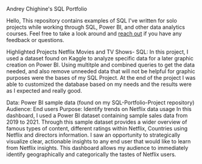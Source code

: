 Andrey Chighine's SQL Portfolio

Hello, This repository contains examples of SQL I've written for solo projects while working through SQL, Power BI, and other data analytics courses. Feel free to take a look around and [reach out](https://www.linkedin.com/in/andrey-chighine-7604b2246/) if you have any feedback or questions.

Highlighted Projects
Netflix Movies and TV Shows- SQL: In this project, I used a dataset found on Kaggle to analyze specific data for a later graphic creation on Power BI. Using multitple and combined queries to get the data needed, and also remove unneeded data that will not be helpful for graphic purposes were the bases of my SQL Project. At the end of the project I was able to customized the database based on my needs and the results were as I expected and really good.


Data: Power BI sample data (found on my SQL-Portfolio-Project repository)
Audience: End users
Purpose: Identify trends on Netflix data usage
In this dashboard, I used a Power BI dataset containing sample sales data from 2019 to 2021. Through this sample dataset provides a wider overview of famous types of content, different ratings within Netflix, Countries using Netflix and directors information. I saw an opportunity to strategically visualize clear, actionable insights to any end user that would like to learn from Netflix insights. This dashboard allows my audience to immediately identify geographically and categorically the tastes of Netflix users.
